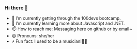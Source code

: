 ### Hi there 👋


- 🔭 I’m currently getting through the 100devs bootcamp.
- 🌱 I’m currently learning more about Javascript and .NET.
- 📫 How to reach me: Messaging here on github or by email~
- 😄 Pronouns: she/her
- ⚡ Fun fact: I used to be a musician!🎻🥁

